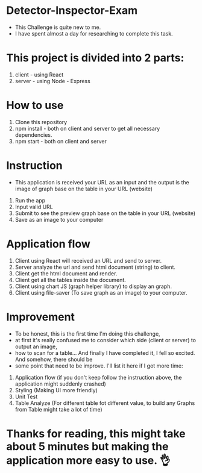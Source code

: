 # Detector-Inspector-Exam
- This Challenge is quite new to me.
- I have spent almost a day for researching to complete this task.

# This project is divided into 2 parts:
1. client - using React
2. server - using Node - Express

# How to use
1. Clone this repository
2. npm install - both on client and server to get all necessary dependencies.
3. npm start - both on client and server

# Instruction
- This application is received your URL as an input and the output is the image of graph base on the table in your URL (website)
1. Run the app
2. Input valid URL
3. Submit to see the preview graph base on the table in your URL (website)
4. Save as an image to your computer

# Application flow
1. Client using React will received an URL and send to server.
2. Server analyze the url and send html document (string) to client.
3. Client get the html document and render.
4. Client get all the tables inside the document.
5. Client using chart JS (graph helper library) to display an graph.
6. Client using file-saver (To save graph as an image) to your computer.

# Improvement
- To be honest, this is the first time I'm doing this challenge, 
- at first it's really confused me to consider which side (client or server) to output an image,
- how to scan for a table... And finally I have completed it, I fell so excited. And somehow, there should be
- some point that need to be improve. I'll list it here if I got more time:
1. Application flow (if you don't keep follow the instruction above, the application might suddenly crashed)
2. Styling (Making UI more friendly)
3. Unit Test
4. Table Analyze (For different table fot different value, to build any Graphs from Table might take a lot of time)

# Thanks for reading, this might take about 5 minutes but making the application more easy to use. 👌
